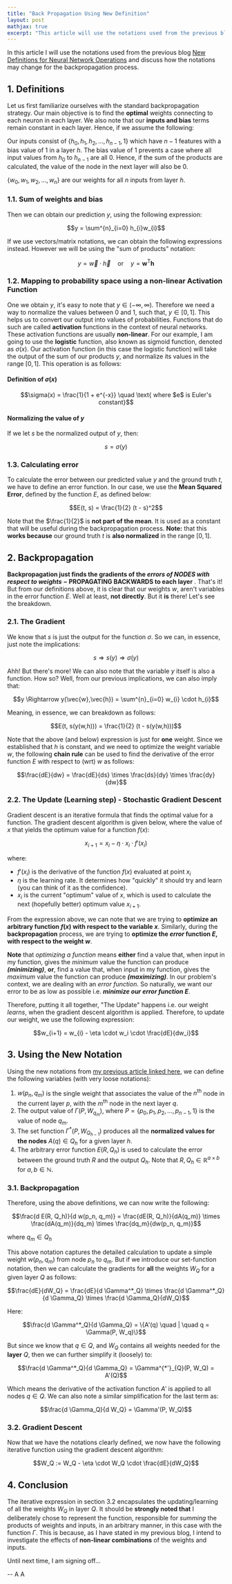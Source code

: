 ```yaml
---
title: "Back Propagation Using New Definition"
layout: post
mathjax: true
excerpt: "This article will use the notations used from the previous blog: \"New Definitions for Neural Network Operations\" and discuss how the notations may change for the backpropagation process"
---
```


In this article I will use the notations used from the previous blog [New Definitions for Neural Network Operations](https://ariqahmer.github.io/new-definitions-for-neural-network-operations/) and discuss how the notations may change for the backpropagation process.

## 1. Definitions
Let us first familiarize ourselves with the standard backpropagation strategy. Our main objective is to find the **optimal** weights connecting to each neuron in each layer. We also note that our **inputs and bias** terms remain constant in each layer. Hence, if we assume the following:

Our inputs consist of $\{h_0, h_1, h_2, ..., h_{n-1}, 1\}$ which have $n-1$ features with a bias value of $1$ in a layer $h$. The bias value of $1$ prevents a case where all input values from $h_0$ to $h_{n-1}$ are all $0$. Hence, if the sum of the products are calculated, the value of the node in the next layer will also be $0$.

$\{w_0, w_1, w_2, ..., w_n\}$ are our weights for all $n$ inputs from layer $h$.

### 1.1. Sum of weights and bias
Then we can obtain our prediction $y$, using the following expression:

$$y = \sum^{n}_{i=0} h_{i}w_{i}$$

If we use vectors/matrix notations, we can obtain the following expressions instead. However we will be using the "sum of products" notation:

$$y = \vec{w} \cdot \vec{h} \quad \text{or} \quad y = \textbf{w}^\text{T}\textbf{h}$$

### 1.2. Mapping to probability space using a non-linear Activation Function
One we obtain $y$, it's easy to note that $y \in (-\infty, \infty)$. Therefore  we need a way to normalize the values between $0$ and $1$, such that, $y \in [0, 1]$. This helps us to convert our output into values of probabilities. Functions that do such are called **activation** functions in the context of neural networks. These activation functions are usually **non-linear**. For our example, I am going to use the **logistic** function, also known as sigmoid function, denoted as $\sigma(x)$. Our activation function (in this case the logistic function) will take the output of the sum of our products $y$, and normalize its values in the range $[0, 1]$. This operation is as follows:

#### Definition of $\sigma(x)$ 

$$\sigma(x) = \frac{1}{1 + e^{-x}} \quad \text{ where $e$ is Euler's constant}$$

#### Normalizing the value of $y$
If we let $s$ be the normalized output of $y$, then:

$$s = \sigma(y)$$

### 1.3. Calculating error
To calculate the error between our predicted value $y$ and the ground truth $t$, we have to define an error function. In our case, we use the **Mean Squared Error**, defined by the function $E$, as defined below:

$$E(t, s) = \frac{1}{2} (t - s)^2$$

Note that the $\frac{1}{2}$ is **not part of the mean**. It is used as a constant that will be useful during the backpropagation process. **Note:** that this **works because** our ground truth $t$ is **also normalized** in the range $[0, 1]$.

## 2. Backpropagation
**Backpropagation just finds the gradients of the *errors of NODES with respect to weights* $-$ PROPAGATING BACKWARDS to each layer** . That's it! But from our definitions above, it is clear that our weights $w$, aren't variables in the error function $E$. Well at least, **not directly**. But it **is** there! Let's see the breakdown.

### 2.1. The Gradient
We know that $s$ is just the output for the function $\sigma$. So we can, in essence, just note the implications:

$$s \Rightarrow s(y) \Rightarrow \sigma(y)$$

Ahh! But there's more! We can also note that the variable $y$ itself is also a function. How so? Well, from our previous implications, we can also imply that:

$$y \Rightarrow y(\vec{w},\vec{h}) = \sum^{n}_{i=0} w_{i} \cdot h_{i}$$

Meaning, in essence, we can breakdown as follows:

$$E(t, s(y(w,h))) = \frac{1}{2} (t - s(y(w,h)))$$

Note that the above (and below) expression is just for **one** weight. Since we established that $h$ is constant, and we need to optimize the weight variable $w$, the following **chain rule** can be used to find the derivative of the error function $E$ with respect to (wrt) $w$ as follows:

$$\frac{dE}{dw} = \frac{dE}{ds} \times \frac{ds}{dy} \times \frac{dy}{dw}$$

### 2.2. The Update (Learning step) - Stochastic Gradient Descent
Gradient descent is an iterative formula that finds the optimal value for a function. The gradient descent algorithm is given below, where the value of $x$ that yields the optimum value for a function $f(x)$:

$$x_{i+1} = x_{i} - \eta \cdot x_{i} \cdot f'(x_i)$$

where:
- $f'(x_i)$ is the derivative of the function $f(x)$ evaluated at point $x_i$
- $\eta$ is the learning rate. It determines how "quickly" it should try and learn (you can think of it as the confidence).
- $x_i$ is the current "optimum" value of $x$, which is used to calculate the next (hopefully better) optimum value $x_{i+1}$.

From the expression above, we can note that we are trying to **optimize an arbitrary function $f(x)$ with respect to the variable $x$**.
Similarly, during the **backpropagation** process, we are trying to **optimize the *error* function $E$, with respect to the weight $w$**.

**Note** that *optimizing a function* means **either** find a value that, when input in my function, gives the *minimum* value the function can produce ***(minimizing)***, **or**, find a value that, when input in my function, gives the *maximum* value the function can produce ***(maximizing)***. In our problem's context, we are dealing with an *error function*. So naturally, we want our error to be as low as possible i.e. ***minimize our error function $E$***.

Therefore, putting it all together, "The Update" happens i.e. our weight *learns*, when the gradient descent algorithm is applied. Therefore, to update our weight, we use the following expression:

$$w_{i+1} = w_{i} - \eta \cdot w_i \cdot \frac{dE}{dw_i}$$

## 3. Using the New Notation
Using the new notations from [my previous article linked here](https://ariqahmer.github.io/new-definitions-for-neural-network-operations/), we can define the following variables (with very loose notations):
1. $w(p_n, q_m)$ is the single weight that associates the value of the $n^{\text{th}}$ node in the current layer $p$, with the $m^\text{th}$ node in the next layer $q$.
2. The output value of $\Gamma(P, W_{q_m})$, where $P = \{p_0, p_1, p_2, ..., p_{n-1}, 1\}$ is the value of node $q_m$.
3. The set function $\Gamma^* (P, W_{Q_{h-1}})$ produces all the **normalized values for the nodes** $A(q) \in Q_h$ for a given layer $h$.
4. The arbitrary error function $E(R, Q_h)$ is used to calculate the error between the ground truth $R$ and the output $Q_h$. Note that $R, Q_h \in \mathbb{R}^{a \times b}$ for $a,b \in \mathbb{N}$.

### 3.1. Backpropagation
Therefore, using the above definitions, we can now write the following:

$$\frac{d E(R, Q_h)}{d w(p_n, q_m)} = \frac{dE(R, Q_h)}{dA(q_m)} \times \frac{dA(q_m)}{dq_m} \times \frac{dq_m}{dw(p_n, q_m)}$$

where $q_m \in Q_h$

This above notation captures the detailed calculation to update a simple weight $w(p_n, q_m)$ from node $p_n$ to $q_m$. But if we introduce our set-function notation, then we can calculate the gradients for **all** the weights $W_Q$ for a given layer $Q$ as follows:

$$\frac{dE}{dW_Q} = \frac{dE}{d \Gamma^*_Q} \times \frac{d \Gamma^*_Q}{d \Gamma_Q} \times \frac{d \Gamma_Q}{dW_Q}$$

Here:

$$\frac{d \Gamma^*_Q}{d \Gamma_Q} = \{A'(q) \quad | \quad q = \Gamma(P, W_q)\}$$

But since we know that $q \in Q$, and $W_Q$ contains all weights needed for the **layer** $Q$, then we can further simplify it (loosely) to:

$$\frac{d \Gamma^*_Q}{d \Gamma_Q} = \Gamma^{*'}_{Q}(P, W_Q) = A'(Q)$$

Which means the derivative of the activation function $A'$ is applied to all nodes $q \in Q$. We can also note a similar simplification for the last term as:

$$\frac{d \Gamma_Q}{d W_Q} = \Gamma'(P, W_Q)$$

### 3.2. Gradient Descent
Now that we have the notations clearly defined, we now have the following iterative function using the gradient descent algorithm:

$$W_Q := W_Q - \eta \cdot W_Q \cdot \frac{dE}{dW_Q}$$

## 4. Conclusion
The iterative expression in section 3.2 encapsulates the updating/learning of all the weights $W_Q$ in layer $Q$. It should be **strongly noted that** I deliberately chose to represent the function, responsible for *summing* the products of weights and inputs, in an arbitrary manner, in this case with the function $\Gamma$. This is because, as I have stated in my previous blog, I intend to investigate the effects of **non-linear combinations** of the weights and inputs.

Until next time, I am signing off...

-- A A